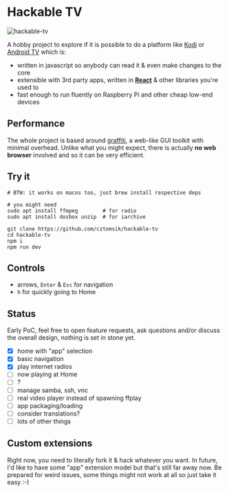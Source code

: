 # Hackable TV
![hackable-tv](https://user-images.githubusercontent.com/3526922/74057963-4ad47f00-49e5-11ea-9e0d-b39c98f5fe1b.gif)

A hobby project to explore if it is possible to do a platform like [Kodi](https://github.com/xbmc/xbmc) or [Android TV](https://en.wikipedia.org/wiki/Android_TV) which is:

  - written in javascript so anybody can read it & even make changes to the core
  - extensible with 3rd party apps, written in **[React](https://reactjs.org/)** & other libraries you're used to
  - fast enough to run fluently on Raspberry Pi and other cheap low-end devices

## Performance
The whole project is based around [graffiti](https://github.com/cztomsik/graffiti), a web-like GUI toolkit with minimal overhead. Unlike what you might expect, there is actually **no web browser** involved and so it can be very efficient.

## Try it
```
# BTW: it works on macos too, just brew install respective deps

# you might need
sudo apt install ffmpeg        # for radio
sudo apt install dosbox unzip  # for iarchive

git clone https://github.com/cztomsik/hackable-tv
cd hackable-tv
npm i
npm run dev
```

## Controls
- arrows, `Enter` & `Esc` for navigation
- `h` for quickly going to Home

## Status
Early PoC, feel free to open feature requests, ask questions and/or discuss the overall design, nothing is set in stone yet.

- [x] home with "app" selection
- [x] basic navigation
- [x] play internet radios
- [ ] now playing at Home
- [ ] ?
- [ ] manage samba, ssh, vnc
- [ ] real video player instead of spawning ffplay
- [ ] app packaging/loading
- [ ] consider translations?
- [ ] lots of other things

## Custom extensions
Right now, you need to literally fork it & hack whatever you want. In future, I'd like to have some "app" extension model but that's still far away now. Be prepared for weird issues, some things might not work at all so just take it easy :-)
